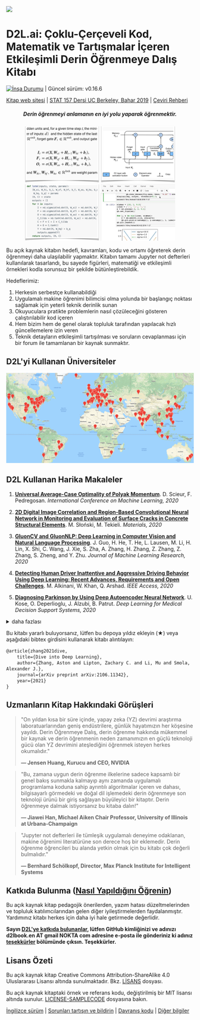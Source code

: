 <div align="left">
  <img src="https://raw.githubusercontent.com/d2l-ai/d2l-tr/master/static/logo-with-text.png" width="350">
</div>

# D2L.ai: Çoklu-Çerçeveli Kod, Matematik ve Tartışmalar İçeren Etkileşimli Derin Öğrenmeye Dalış Kitabı

[![İnşa Durumu](http://ci.d2l.ai/job/d2l-tr/job/master/badge/icon)](http://ci.d2l.ai/job/d2l-tr/job/master/) | Güncel sürüm: v0.16.6

[Kitap web sitesi](https://d2l.ai/) | [STAT 157 Dersi UC Berkeley, Bahar 2019](http://courses.d2l.ai/berkeley-stat-157/index.html) | [Çeviri Rehberi](https://docs.google.com/document/d/1jjDTVH_GsHImBb_RoE1siKXdmXN8I1Bd5QN--eSG8is)

<h5 align="center"><i>Derin öğrenmeyi anlamanın en iyi yolu yaparak öğrenmektir.</i></h5>

<p align="center">
  <img width="200"  src="static/frontpage/_images/eq.jpg">
  <img width="200"  src="static/frontpage/_images/figure.jpg">
  <img width="200"  src="static/frontpage/_images/code.jpg">
  <img width="200"  src="static/frontpage/_images/notebook.gif">
</p>

Bu açık kaynak kitabın hedefi, kavramları, kodu ve ortamı öğreterek derin öğrenmeyi daha ulaşılabilir yapmaktır. Kitabın tamamı Jupyter not defterleri kullanılarak tasarlandı, bu sayede figürleri, matematiği ve etkileşimli örnekleri kodla sorunsuz bir şekilde bütünleştirebildik.

Hedeflerimiz:
1. Herkesin serbestçe kullanabildiği
1. Uygulamalı makine öğrenimi bilimcisi olma yolunda bir başlangıç noktası sağlamak için yeterli teknik derinlik sunan
1. Okuyuculara pratikte problemlerin nasıl çözüleceğini gösteren çalıştırılabilir kod içeren
1. Hem bizim hem de genel olarak topluluk tarafından yapılacak hızlı güncellemelere izin veren
1. Teknik detayların etkileşimli tartışılması ve soruların cevaplanması için bir forum ile tamamlanan
bir kaynak sunmaktır.

## D2L'yi Kullanan 	Üniversiteler
<p align="center">
  <img width="600"  src="static/frontpage/_images/map.png">
</p>

## D2L Kullanan Harika Makaleler

1. [**Universal Average-Case Optimality of Polyak Momentum**](https://arxiv.org/pdf/2002.04664.pdf). D. Scieur, F. Pedregosan. *International Conference on Machine Learning, 2020*

1. [**2D Digital Image Correlation and Region-Based Convolutional Neural Network in Monitoring and Evaluation of Surface Cracks in Concrete Structural Elements**](https://www.mdpi.com/1996-1944/13/16/3527/pdf). M. Słoński, M. Tekieli. *Materials, 2020*

1. [**GluonCV and GluonNLP: Deep Learning in Computer Vision and Natural Language Processing**](https://www.jmlr.org/papers/volume21/19-429/19-429.pdf). J. Guo, H. He, T. He, L. Lausen, M. Li, H. Lin, X. Shi, C. Wang, J. Xie, S. Zha, A. Zhang, H. Zhang, Z. Zhang, Z. Zhang, S. Zheng, and Y. Zhu. *Journal of Machine Learning Research, 2020*

1. [**Detecting Human Driver Inattentive and Aggressive Driving Behavior Using Deep Learning: Recent Advances, Requirements and Open Challenges**](https://ieeexplore.ieee.org/stamp/stamp.jsp?arnumber=9107077). M. Alkinani, W. Khan, Q. Arshad. *IEEE Access, 2020*

1. [**Diagnosing Parkinson by Using Deep Autoencoder Neural Network**](https://link.springer.com/chapter/10.1007/978-981-15-6325-6_5). U. Kose, O. Deperlioglu, J. Alzubi, B. Patrut. *Deep Learning for Medical Decision Support Systems, 2020*

<details> <summary> daha fazlası </summary>

1. [**Descending through a Crowded Valley--Benchmarking Deep Learning Optimizers**](https://arxiv.org/pdf/2007.01547.pdf). R. Schmidt, F. Schneider, P. Hennig.

1. [**Deep Learning Architectures for Medical Diagnosis**](https://link.springer.com/chapter/10.1007/978-981-15-6325-6_2). U. Kose, O. Deperlioglu, J. Alzubi, B. Patrut. *Deep Learning for Medical Decision Support Systems, 2020*

1. [**ControlVAE: Tuning, Analytical Properties, and Performance Analysis**](https://arxiv.org/pdf/2011.01754.pdf). H. Shao, Z. Xiao, S. Yao, D. Sun, A. Zhang, S. Liu, T. Abdelzaher.

1. [**Potential, challenges and future directions for deep learning in prognostics and health management applications**](https://reader.elsevier.com/reader/sd/pii/S0952197620301184?token=7261E56B97513C5D621B9B5F43CAABEC2860AE3036278C3E5264707C32DCB658077B2AFA6ED6D5CD0FB7B16770828080). O. Fink, Q. Wang, M. Svensén, P. Dersin, W-J. Lee, M. Ducoffe. *Engineering Applications of Artificial Intelligence, 2020*

1. [**Learning User Representations with Hypercuboids for Recommender Systems**](https://arxiv.org/pdf/2011.05742.pdf). S. Zhang, H. Liu, A. Zhang, Y. Hu, C. Zhang, Y. Li, T. Zhu, S. He, W. Ou. *ACM International Conference on Web Search and Data Mining, 2021*

</details>

Bu kitabı yararlı buluyorsanız, lütfen bu depoya yıldız ekleyin (★) veya aşağıdaki bibtex girdisini kullanarak kitabı alıntılayın:

```
@article{zhang2021dive,
    title={Dive into Deep Learning},
    author={Zhang, Aston and Lipton, Zachary C. and Li, Mu and Smola, Alexander J.},
    journal={arXiv preprint arXiv:2106.11342},
    year={2021}
}
```

## Uzmanların Kitap Hakkındaki Görüşleri

> <p>"On yıldan kısa bir süre içinde, yapay zeka (YZ) devrimi araştırma laboratuarlarından geniş endüstrilere, günlük hayatımızın her köşesine yayıldı. Derin Öğrenmeye Dalış, derin öğrenme hakkında mükemmel bir kaynak ve derin öğrenmenin neden zamanımızın en güçlü teknoloji gücü olan YZ devrimini ateşlediğini öğrenmek isteyen herkes okumalıdır."</p>
> <b>&mdash; Jensen Huang, Kurucu and CEO, NVIDIA</b>

> <p>"Bu, zamana uygun derin öğrenme ilkelerine sadece kapsamlı bir genel bakış sunmakla kalmayıp aynı zamanda uygulamalı programlama koduna sahip ayrıntılı algoritmalar içeren ve dahası, bilgisayarlı görmedeki ve doğal dil işlemedeki derin öğrenmeye son teknoloji ürünü bir giriş sağlayan büyüleyici bir kitaptır. Derin öğrenmeye dalmak istiyorsanız bu kitaba dalın!"</p>
> <b>&mdash; Jiawei Han, Michael Aiken Chair Professor, University of Illinois at Urbana-Champaign</b>

> <p>"Jupyter not defterleri ile tümleşik uygulamalı deneyime odaklanan, makine öğrenimi literatürüne son derece hoş bir eklemedir. Derin öğrenme öğrencileri bu alanda yetkin olmak için bu kitabı çok değerli bulmalıdır."</p>
> <b>&mdash; Bernhard Schölkopf, Director, Max Planck Institute for Intelligent Systems</b>


## Katkıda Bulunma ([Nasıl Yapıldığını Öğrenin](https://d2l.ai/chapter_appendix-tools-for-deep-learning/contributing.html))

Bu açık kaynak kitap pedagojik önerilerden, yazım hatası düzeltmelerinden ve topluluk katılımcılarından gelen diğer iyileştirmelerden faydalanmıştır. Yardımınız kitabı herkes için daha iyi hale getirmede değerlidir.

**Sayın [D2L'ye katkıda bulunanlar](https://github.com/d2l-ai/d2l-tr/graphs/contributors), lütfen GitHub kimliğinizi ve adınızı d2lbook.en AT gmail NOKTA com adresine e-posta ile gönderiniz ki adınız [teşekkürler](https://d2l.ai/chapter_preface/index.html#Acknowledgments) bölümünde çıksın. Teşekkürler.**



## Lisans Özeti

Bu açık kaynak kitap Creative Commons Attribution-ShareAlike 4.0 Uluslararası Lisansı altında sunulmaktadır. Bkz. [LİSANS](LİSANS) dosyası.

Bu açık kaynak kitaptaki örnek ve referans kodu, değiştirilmiş bir MIT lisansı altında sunulur. [LICENSE-SAMPLECODE](LICENSE-SAMPLECODE) dosyasına bakın.

[İngilizce sürüm](https://github.com/d2l-ai/d2l-en) | [Sorunları tartışın ve bildirin](https://discuss.d2l.ai/) | [Davranış kodu](CODE_OF_CONDUCT.md) | [Diğer bilgiler](INFO.md)
